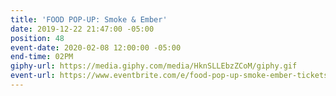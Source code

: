```yaml
---
title: 'FOOD POP-UP: Smoke & Ember'
date: 2019-12-22 21:47:00 -05:00
position: 48
event-date: 2020-02-08 12:00:00 -05:00
end-time: 02PM
giphy-url: https://media.giphy.com/media/HknSLLEbzZCoM/giphy.gif
event-url: https://www.eventbrite.com/e/food-pop-up-smoke-ember-tickets-87074146115
---
```


